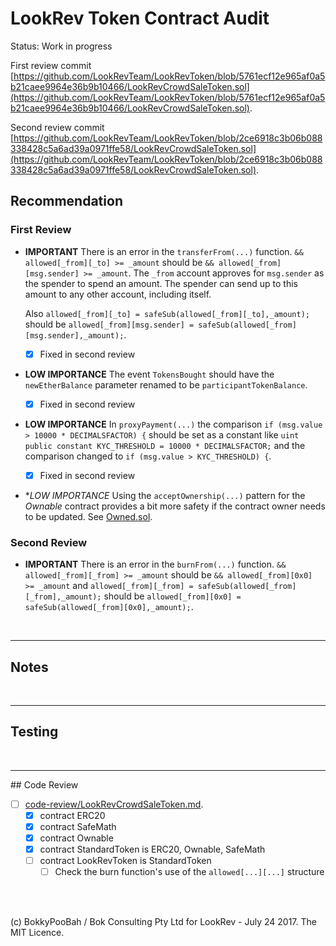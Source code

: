 # LookRev Token Contract Audit

Status: Work in progress

First review commit [https://github.com/LookRevTeam/LookRevToken/blob/5761ecf12e965af0a5b21caee9964e36b9b10466/LookRevCrowdSaleToken.sol](https://github.com/LookRevTeam/LookRevToken/blob/5761ecf12e965af0a5b21caee9964e36b9b10466/LookRevCrowdSaleToken.sol).

Second review commit [https://github.com/LookRevTeam/LookRevToken/blob/2ce6918c3b06b088338428c5a6ad39a0971ffe58/LookRevCrowdSaleToken.sol](https://github.com/LookRevTeam/LookRevToken/blob/2ce6918c3b06b088338428c5a6ad39a0971ffe58/LookRevCrowdSaleToken.sol).

## Recommendation

### First Review

* **IMPORTANT** There is an error in the `transferFrom(...)` function. `&& allowed[_from][_to] >= _amount` should be
  `&& allowed[_from][msg.sender] >= _amount`. The `_from` account approves for `msg.sender` as the spender to spend an amount. The
  spender can send up to this amount to any other account, including itself.

  Also `allowed[_from][_to] = safeSub(allowed[_from][_to],_amount);` should be `allowed[_from][msg.sender] = safeSub(allowed[_from][msg.sender],_amount);`.

  * [x] Fixed in second review

* **LOW IMPORTANCE** The event `TokensBought` should have the `newEtherBalance` parameter renamed to be `participantTokenBalance`.

  * [x] Fixed in second review

* **LOW IMPORTANCE** In `proxyPayment(...)` the comparison `if (msg.value > 10000 * DECIMALSFACTOR) {` should be set as a constant like 
  `uint public constant KYC_THRESHOLD = 10000 * DECIMALSFACTOR;` and the comparison changed to
  `if (msg.value > KYC_THRESHOLD) {`.

  * [x] Fixed in second review

* **LOW IMPORTANCE* Using the `acceptOwnership(...)` pattern for the *Ownable* contract provides a bit more safety if the contract owner needs to be updated. See [Owned.sol](https://github.com/openanx/OpenANXToken/blob/master/contracts/Owned.sol#L51-L55).

### Second Review

* **IMPORTANT** There is an error in the `burnFrom(...)` function. `&& allowed[_from][_from] >= _amount` should be `&& allowed[_from][0x0] >= _amount`
  and `allowed[_from][_from] = safeSub(allowed[_from][_from],_amount);` should be `allowed[_from][0x0] = safeSub(allowed[_from][0x0],_amount);`.

<br />

<hr />

## Notes

<br />

<hr />

## Testing

<br />

<hr />
## Code Review

* [ ] [code-review/LookRevCrowdSaleToken.md](code-review/LookRevCrowdSaleToken.md).
  * [x] contract ERC20 
  * [x] contract SafeMath 
  * [x] contract Ownable 
  * [x] contract StandardToken is ERC20, Ownable, SafeMath 
  * [ ] contract LookRevToken is StandardToken
    * [ ] Check the burn function's use of the `allowed[...][...]` structure 

<br />

<br />

(c) BokkyPooBah / Bok Consulting Pty Ltd for LookRev - July 24 2017. The MIT Licence.
